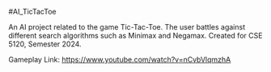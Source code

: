 
#AI_TicTacToe

An AI project related to the game Tic-Tac-Toe. The user battles against different search algorithms such as Minimax and Negamax. Created for CSE 5120, Semester 2024.



Gameplay Link:
https://www.youtube.com/watch?v=nCvbVlqmzhA



